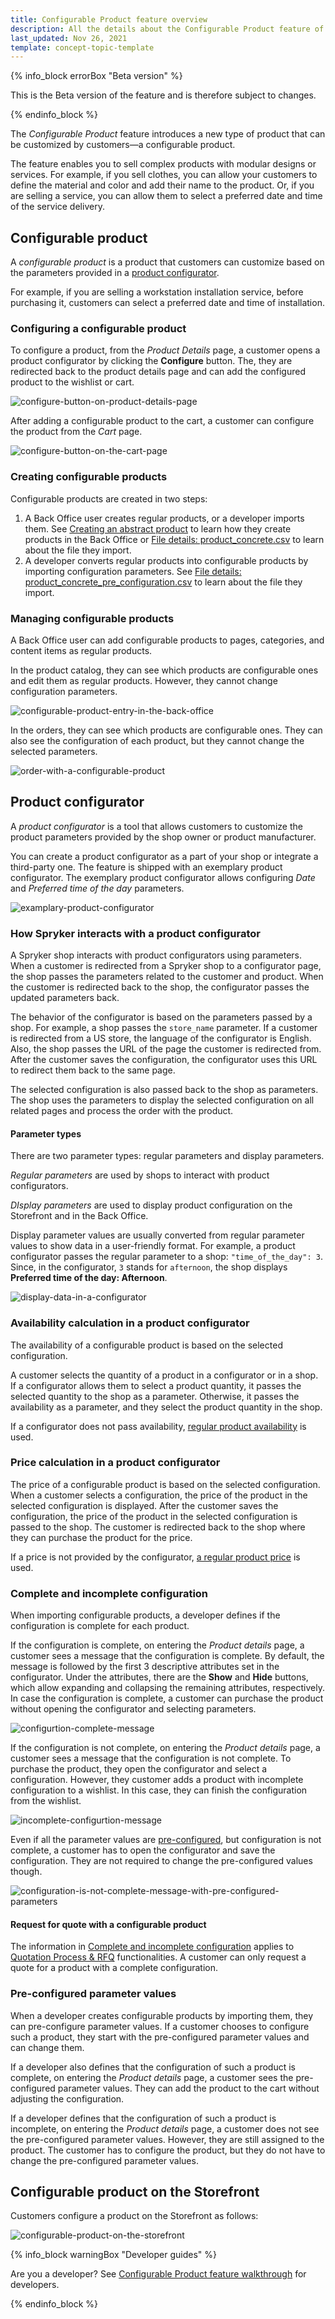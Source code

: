 ```yaml
---
title: Configurable Product feature overview
description: All the details about the Configurable Product feature of Spryker.
last_updated: Nov 26, 2021
template: concept-topic-template
---
```


{% info_block errorBox "Beta version" %}

This is the Beta version of the feature and is therefore subject to changes.

{% endinfo_block %}

The *Configurable Product* feature introduces a new type of product that can be customized by customers—a configurable product.

The feature enables you to sell complex products with modular designs or services. For example, if you sell clothes, you can allow your customers to define the material and color and add their name to the product. Or, if you are selling a service, you can allow them to select a preferred date and time of the service delivery.

## Configurable product

A *configurable product* is a product that customers can customize based on the parameters provided in a [product configurator](#product-configurator).

For example, if you are selling a workstation installation service, before purchasing it, customers can select a preferred date and time of installation.

### Configuring a configurable product

To configure a product, from the *Product Details* page, a customer opens a product configurator by clicking the **Configure** button. The, they are redirected back to the product details page and can add the configured product to the wishlist or cart.

![configure-button-on-product-details-page](https://spryker.s3.eu-central-1.amazonaws.com/docs/Features/Product+Management/Configurable+Product/Configurable+Product+feature+overview/configure-button-on-product-details-page.png)

After adding a configurable product to the cart, a customer can configure the product from the *Cart* page.

![configure-button-on-the-cart-page](https://spryker.s3.eu-central-1.amazonaws.com/docs/Features/Product+Management/Configurable+Product/Configurable+Product+feature+overview/configure-button-on-the-cart-page.png)

### Creating configurable products

Configurable products are created in two steps:

1. A Back Office user creates regular products, or a developer imports them. See [Creating an abstract product](/docs/scos/user/back-office-user-guides/{{page.version}}/catalog/products/abstract-products/creating-abstract-products-and-product-bundles.html) to learn how they create products in the Back Office or [File details: product_concrete.csv](/docs/scos/dev/data-import/{{page.version}}/data-import-categories/catalog-setup/products/file-details-product-concrete.csv.html) to learn about the file they import.
2. A developer converts regular products into configurable products by importing configuration parameters. See [File details: product_concrete_pre_configuration.csv](/docs/scos/dev/data-import/{{page.version}}/data-import-categories/special-product-types/configurable-product-import-category/file-details-product-concrete-pre-configuration.csv.html) to learn about the file they import.


### Managing configurable products

A Back Office user can add configurable products to pages, categories, and content items as regular products.

In the product catalog, they can see which products are configurable ones and edit them as regular products. However, they cannot change configuration parameters.

![configurable-product-entry-in-the-back-office](https://spryker.s3.eu-central-1.amazonaws.com/docs/Features/Product+Management/Configurable+Product/Configurable+Product+feature+overview/configurable-product-entry-in-the-back-office.png)

In the orders, they can see which products are configurable ones. They can also see the configuration of each product, but they cannot change the selected parameters.

![order-with-a-configurable-product](https://spryker.s3.eu-central-1.amazonaws.com/docs/Features/Product+Management/Configurable+Product/Configurable+Product+feature+overview/order-with-a-configurable-product.png)


## Product configurator

A *product configurator* is a tool that allows customers to customize the product parameters provided by the shop owner or product manufacturer.

You can create a product configurator as a part of your shop or integrate a third-party one. The feature is shipped with an exemplary product configurator. The exemplary product configurator allows configuring *Date* and *Preferred time of the day* parameters.

![examplary-product-configurator](https://spryker.s3.eu-central-1.amazonaws.com/docs/Features/Product+Management/Configurable+Product/Configurable+Product+feature+overview/examplary-product-configurator.png)


### How Spryker interacts with a product configurator

A Spryker shop interacts with product configurators using parameters. When a customer is redirected from a Spryker shop to a configurator page, the shop passes the parameters related to the customer and product. When the customer is redirected back to the shop, the configurator passes the updated parameters back.

The behavior of the configurator is based on the parameters passed by a shop. For example, a shop passes the `store_name` parameter. If a customer is redirected from a US store, the language of the configurator is English. Also, the shop passes the URL of the page the customer is redirected from. After the customer saves the configuration, the configurator uses this URL to redirect them back to the same page.

The selected configuration is also passed back to the shop as parameters. The shop uses the parameters to display the selected configuration on all related pages and process the order with the product.

#### Parameter types

There are two parameter types: regular parameters and display parameters.

*Regular parameters* are used by shops to interact with product configurators.

*DIsplay parameters* are used to display product configuration on the Storefront and in the Back Office.

Display parameter values are usually converted from regular parameter values to show data in a user-friendly format. For example, a product configurator passes the regular parameter to a shop: `"time_of_the_day": 3`. Since, in the configurator, `3` stands for `afternoon`, the shop displays **Preferred time of the day: Afternoon**.

![display-data-in-a-configurator](https://spryker.s3.eu-central-1.amazonaws.com/docs/Features/Product+Management/Configurable+Product/Configurable+Product+feature+overview/display-data-in-a-configurator.png)


### Availability calculation in a product configurator

The availability of a configurable product is based on the selected configuration.

A customer selects the quantity of a product in a configurator or in a shop. If a configurator allows them to select a product quantity, it passes the selected quantity to the shop as a parameter. Otherwise, it passes the availability as a parameter, and they select the product quantity in the shop.

If a configurator does not pass availability, [regular product availability](/docs/marketplace/user/features/{{page.version}}/marketplace-inventory-management-feature-overview.html) is used.

### Price calculation in a product configurator

The price of a configurable product is based on the selected configuration. When a customer selects a configuration, the price of the product in the selected configuration is displayed. After the customer saves the configuration, the price of the product in the selected configuration is passed to the shop. The customer is redirected back to the shop where they can purchase the product for the price.

If a price is not provided by the configurator, [a regular product price](/docs/scos/user/features/{{page.version}}/prices-feature-overview/prices-feature-overview.html) is used.

### Complete and incomplete configuration

When importing configurable products, a developer defines if the configuration is complete for each product.

If the configuration is complete, on entering the *Product details* page, a customer sees a message that the configuration is complete. By default, the message is followed by the first 3 descriptive attributes set in the configurator. Under the attributes, there are the **Show** and **Hide** buttons, which allow expanding and collapsing the remaining attributes, respectively. In case the configuration is complete, a customer can purchase the product without opening the configurator and selecting parameters.

![configurtion-complete-message](https://spryker.s3.eu-central-1.amazonaws.com/docs/scos/user/Features/Configurable+Product+feature+overview/configurtion-complete-message.png)


If the configuration is not complete, on entering the *Product details* page, a customer sees a message that the configuration is not complete. To purchase the product, they open the configurator and select a configuration.
However, they customer adds a product with incomplete configuration to a wishlist. In this case, they can finish the configuration from the wishlist.

![incomplete-configurtion-message](https://spryker.s3.eu-central-1.amazonaws.com/docs/Features/Product+Management/Configurable+Product/Configurable+Product+feature+overview/incomplete-configurtion-message.png)


Even if all the parameter values are [pre-configured](#pre-configured-parameter-values), but configuration is not complete, a customer has to open the configurator and save the configuration. They are not required to change the pre-configured values though.

![configuration-is-not-complete-message-with-pre-configured-parameters](https://spryker.s3.eu-central-1.amazonaws.com/docs/Features/Product+Management/Configurable+Product/Configurable+Product+feature+overview/configuration-is-not-complete-message-with-pre-configured-parameters.png)

<!--


If the configuration is complete, the **Configuration complete!** notification is shown.
-->

#### Request for quote with a configurable product

The information in [Complete and incomplete configuration](https://spryker.atlassian.net/wiki/spaces/DOCS/pages/2117927245/WIP+Configurable+Product+feature+overview#Complete-and-incomplete-configuration) applies to [Quotation Process & RFQ](/docs/scos/user/features/{{page.version}}/quotation-process-feature-overview.html) functionalities. A customer can only request a quote for a product with a complete configuration.

### Pre-configured parameter values

When a developer creates configurable products by importing them, they can pre-configure parameter values. If a customer chooses to configure such a product, they start with the pre-configured parameter values and can change them.

If a developer also defines that the configuration of such a product is complete, on entering the *Product details* page, a customer sees the pre-configured parameter values. They can add the product to the cart without adjusting the configuration.

If a developer defines that the configuration of such a product is incomplete, on entering the *Product details* page, a customer does not see the pre-configured parameter values. However, they are still assigned to the product. The customer has to configure the product, but they do not have to change the pre-configured parameter values.

## Configurable product on the Storefront

Customers configure a product on the Storefront as follows:

![configurable-product-on-the-storefront](https://spryker.s3.eu-central-1.amazonaws.com/docs/Features/Product+Management/Configurable+Product/Configurable+Product+feature+overview/configurable-product-on-the-storefront.gif)


{% info_block warningBox "Developer guides" %}

Are you a developer? See [Configurable Product feature walkthrough](/docs/scos/dev/feature-walkthroughs/{{page.version}}/configurable-product-feature-walkthrough.html) for developers.

{% endinfo_block %}
